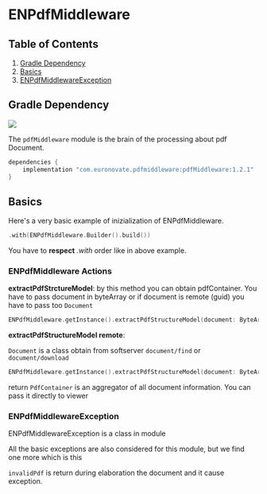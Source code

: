 # ENPdfMiddleware

## Table of Contents

1. [Gradle Dependency](#gradle-dependency)
2. [Basics](#basics)
3. [ENPdfMiddlewareException](#ENPdfMiddlewareException)


## Gradle Dependency
![](https://badgen.net/badge/stable/1.2.1/blue)

The `pdfMiddleware` module is the brain of the processing about pdf Document.

```gradle
dependencies {
    implementation "com.euronovate.pdfmiddleware:pdfMiddleware:1.2.1"
}
```
## Basics

Here's a very basic example of inizialization of ENPdfMiddleware.

```kotlin
.with(ENPdfMiddleware.Builder().build())
```
                
You have to **respect** *.with* order like in above example.


### ENPdfMiddleware Actions

**extractPdfStrctureModel**: by this method you can obtain pdfContainer. You have to pass document in byteArray or if document is remote (guid) you have to pass too `Document` 
```kotlin
ENPdfMiddleware.getInstance().extractPdfStructureModel(document: ByteArray): PdfContainer
```

**extractPdfStructureModel remote**: 

`Document` is a class obtain from softserver `document/find` or `document/download`

```kotlin
ENPdfMiddleware.getInstance().extractPdfStructureModel(document: ByteArray,remoteDocument: Document): PdfContainer
```
return `PdfContainer` is an aggregator of all document information. You can pass it directly to viewer


### ENPdfMiddlewareException

ENPdfMiddlewareException is a class in module

All the basic exceptions are also considered for this module, but we find one more which is this

`invalidPdf` is return during elaboration the document and it cause exception.

